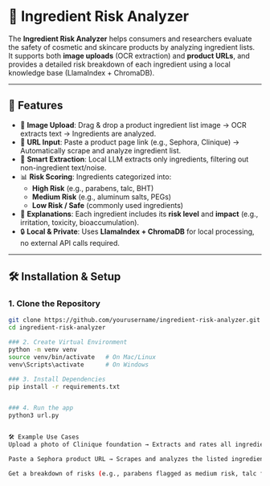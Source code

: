 # 🧴 Ingredient Risk Analyzer

The **Ingredient Risk Analyzer** helps consumers and researchers evaluate the safety of cosmetic and skincare products by analyzing ingredient lists.  
It supports both **image uploads** (OCR extraction) and **product URLs**, and provides a detailed risk breakdown of each ingredient using a local knowledge base (LlamaIndex + ChromaDB).

---

## 🚀 Features
- 📸 **Image Upload**: Drag & drop a product ingredient list image → OCR extracts text → Ingredients are analyzed.
- 🔗 **URL Input**: Paste a product page link (e.g., Sephora, Clinique) → Automatically scrape and analyze ingredient list.
- 🧠 **Smart Extraction**: Local LLM extracts only ingredients, filtering out non-ingredient text/noise.
- 📊 **Risk Scoring**: Ingredients categorized into:
  - **High Risk** (e.g., parabens, talc, BHT)
  - **Medium Risk** (e.g., aluminum salts, PEGs)
  - **Low Risk / Safe** (commonly used ingredients)
- 📝 **Explanations**: Each ingredient includes its **risk level** and **impact** (e.g., irritation, toxicity, bioaccumulation).
- 🔒 **Local & Private**: Uses **LlamaIndex + ChromaDB** for local processing, no external API calls required.

---

## 🛠 Installation & Setup

### 1. Clone the Repository
```bash
git clone https://github.com/yourusername/ingredient-risk-analyzer.git
cd ingredient-risk-analyzer

### 2. Create Virtual Environment
python -m venv venv
source venv/bin/activate   # On Mac/Linux
venv\Scripts\activate      # On Windows

### 3. Install Dependencies
pip install -r requirements.txt


### 4. Run the app
python3 url.py


🛠 Example Use Cases
Upload a photo of Clinique foundation → Extracts and rates all ingredients.

Paste a Sephora product URL → Scrapes and analyzes the listed ingredients.

Get a breakdown of risks (e.g., parabens flagged as medium risk, talc flagged as high risk).

